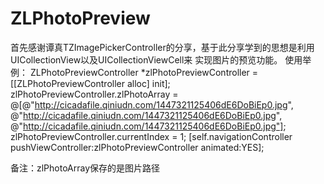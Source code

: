# ZLPhotoPreview
首先感谢谭真TZImagePickerController的分享，基于此分享学到的思想是利用UICollectionView以及UICollectionViewCell来
实现图片的预览功能。
使用举例：
ZLPhotoPreviewController *zlPhotoPreviewController = [[ZLPhotoPreviewController alloc] init];
zlPhotoPreviewController.zlPhotoArray = @[@"http://cicadafile.qiniudn.com/1447321125406dE6DoBiEp0.jpg",
                                          @"http://cicadafile.qiniudn.com/1447321125406dE6DoBiEp0.jpg",
                                          @"http://cicadafile.qiniudn.com/1447321125406dE6DoBiEp0.jpg"];
zlPhotoPreviewController.currentIndex = 1;
[self.navigationController pushViewController:zlPhotoPreviewController animated:YES];

备注：zlPhotoArray保存的是图片路径
